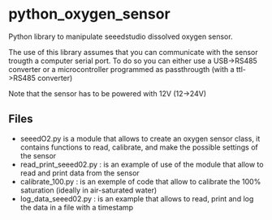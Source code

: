 # python_oxygen_sensor
Python library to manipulate seeedstudio dissolved oxygen sensor.

The use of this library assumes that you can communicate with the sensor 
trougth a computer serial port. To do so you can either use a USB->RS485 converter
or a microcontroller programmed as passthrougth (with a ttl->RS485 converter)

Note that the sensor has to be powered with 12V (12->24V)

## Files
- seeedO2.py is a module that allows to create an oxygen sensor class, it contains functions to read, calibrate, and make the possible settings of the sensor
- read_print_seeed02.py : is an example of use of the module that allow to read and print data from the sensor
- calibrate_100.py : is an exemple of code that allow to calibrate the 100% saturation (ideally in air-saturated water)
- log_data_seeed02.py : is an example that allows to read, print and log the data in a file with a timestamp

